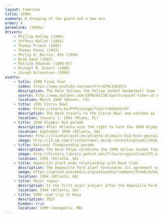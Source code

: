 ```yaml
---
layout: timeline
title: 1990s
summary: A changing of the guard and a new era.
order: 4
permalink: /1990s/
drivers:
    - Phillip Kelley (1990)
    - Jeffery Waller (1991)
    - Thomas Priest (1992)
    - Thomas Penny (1993)
    - Philip H. Burrus, 4th (1994)
    - Brad Sand (1995)
    - Patrick Edwards (1996-97)
    - Michael M. Eckert (1998)
    - Joseph Nilsestuen (1999)
events:
    - title: 1990 Final Four
      video: https://www.youtube.com/watch?v=Q7AC2wG3S7o
      description: The Reck follows the Yellow Jacket basketball team to Denver for the Final Four, where the team plays a national semifinal versus UNLV. The Reck was freighted by van from Atlanta to Denver, a 1400-mile journey and one of the farthest trips from home for the Reck.
      source: http://www.nytimes.com/1990/03/30/sports/quiet-times-at-georgia-tech.html?mcubz=1
      location: March 1990 (Denver, CO)
    - title: 1991 Citrus Bowl
      video: https://youtu.be/PYPoiaxngpc?start=93&end=97
      description: The Reck travels to the Citrus Bowl and watches as Tech clinches a share of the 1990 National Championship, the Institute's 4th football title.
      location: January 1, 1991 (Miami, FL)
    - title: 1990 Olympic Bid parade
      description: After Atlanta wins the right to host the 1996 Olympics Games, the Reck participates in the victory parade along with students from the Georgia Tech Olympic Coalition.
      location: September 1990 (Atlanta, GA)
      source: http://ilivetotravel.me/atlanta-olympics-bid-host-georgia-tech/
      image: http://i2.wp.com/ilivetotravel.me/wp-content/uploads/2016/05/09-21-2013-024459PM3-e1464568197978.jpg?zoom=2&resize=699%2C480
    - title: National Championship parade
      description: The Reck helps celebrate the 1990 Yellow Jacket football team and its national championship during a parade and subsequent event at Bobby Dodd Stadium.
      image: http://history.library.gatech.edu/files/original/uac375_va-1618_2251631c4c.jpg
      location: 1991 (Atlanta, GA)
    - title: Hapeville plant ends relationship with Reck Club
      description: The Hapeville Ford plant terminates its agreement with Reck Club. All responsibility for repairs and maintenance for the Reck now falls to Reck Club members, along with some help from local garages.
      image: https://upload.wikimedia.org/wikipedia/commons/thumb/b/b4/Atlanta_Assembly.jpg/1200px-Atlanta_Assembly.jpg
      location: 1994 (Atlanta, GA)
    - title: Major repair
      description: In the first major project after the Hapeville Ford plant's termination of services, Reck Club helps restore the Reck's wheels and brakes to original Model A specifications.
      location: 1994 (Atlanta, GA)
    - title: 1999 road trip to Navy
      description: TEST
      hidden: true
      location: 1999 (Annapolis, MD)
---
```

